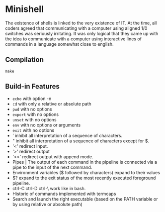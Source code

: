 # Minishell

The existence of shells is linked to the very existence of IT. At the time, all coders agreed
that communicating with a computer using aligned 1/0 switches was seriously
irritating. It was only logical that they came up with the idea to communicate with
a computer using interactive lines of commands in a language somewhat close
to english.

## Compilation

`make`

## Build-in Features

- `echo` with option -n
- `cd` with only a relative or absolute path
- `pwd` with no options
- `export` with no options
- `unset` with no options
- `env` with no options or arguments
- `exit` with no options
- ’ inhibit all interpretation of a sequence of characters.
- " inhibit all interpretation of a sequence of characters except for $.
- '<' redirect input.
- '>' redirect output
- '>>' redirect output with append mode.
- Pipes | The output of each command in the pipeline is connected via a pipe to the
input of the next command.
- Environment variables ($ followed by characters) expand to their values
- $? expand to the exit status of the most recently executed foreground
pipeline.
-  ctrl-C ctrl-D ctrl-\ work like in bash.
- Historic of commands implemented with termcaps
- Search and launch the right executable (based on the PATH variable or by using
relative or absolute path)

